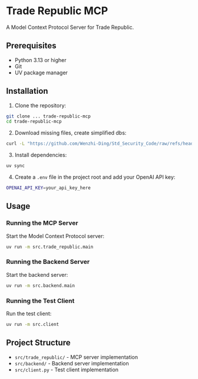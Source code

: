 # Trade Republic MCP

A Model Context Protocol Server for Trade Republic.

## Prerequisites

- Python 3.13 or higher
- Git
- UV package manager

## Installation

1. Clone the repository:
```bash
git clone ... trade-republic-mcp
cd trade-republic-mcp
```

2. Download missing files, create simplified dbs:
```bash
curl -L "https://github.com/Wenzhi-Ding/Std_Security_Code/raw/refs/heads/main/isin/company_name.pq?download=" > ./data/company_name.pq
```


3. Install dependencies:
```bash
uv sync
```

4. Create a `.env` file in the project root and add your OpenAI API key:
```bash
OPENAI_API_KEY=your_api_key_here
```

## Usage

### Running the MCP Server

Start the Model Context Protocol server:
```bash
uv run -m src.trade_republic.main
```

### Running the Backend Server

Start the backend server:
```bash
uv run -m src.backend.main
```

### Running the Test Client

Run the test client:
```bash
uv run -m src.client
```

## Project Structure

- `src/trade_republic/` - MCP server implementation
- `src/backend/` - Backend server implementation
- `src/client.py` - Test client implementation

